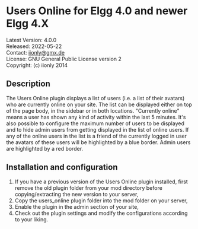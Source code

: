 Users Online for Elgg 4.0 and newer Elgg 4.X
============================================

Latest Version: 4.0.0  
Released: 2022-05-22  
Contact: iionly@gmx.de  
License: GNU General Public License version 2  
Copyright: (c) iionly 2014


Description
-----------

The Users Online plugin displays a list of users (i.e. a list of their avatars) who are currently online on your site. The list can be displayed either on top of the page body, in the sidebar or in both locations. "Currently online" means a user has shown any kind of activity within the last 5 minutes. It's also possible to configure the maximum number of users to be displayed and to hide admin users from getting displayed in the list of online users. If any of the online users in the list is a friend of the currently logged in user the avatars of these users will be highlighted by a blue border. Admin users are highlighted by a red border.


Installation and configuration
------------------------------

1. If you have a previous version of the Users Online plugin installed, first remove the old plugin folder from your mod directory before copying/extracting the new version to your server,
2. Copy the users_online plugin folder into the mod folder on your server,
3. Enable the plugin in the admin section of your site,
4. Check out the plugin settings and modify the configurations according to your liking.
